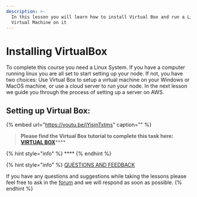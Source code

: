 ```yaml
---
description: >-
  In this lesson you will learn how to install Virtual Box and run a Linux
  Virtual Machine on it
---
```


# Installing VirtualBox

To complete this course you need a Linux System. If you have a computer running linux you are all set to start setting up your node. If not, you have two choices: Use Virtual Box to setup a virtual machine on your Windows or MacOS machine, or use a cloud server to run your node. In the next lesson we guide you through the process of setting up a server on AWS.

## Setting up Virtual Box:

{% embed url="https://youtu.be/jYisjnTxtms" caption="" %}

> **Please find the Virtual Box tutorial to complete this task here:** [**VIRTUAL BOX**](../stake-pool-guide/system-setup/virtual-box.md)\*\*\*\*

{% hint style="info" %}
\*\*\*\*
{% endhint %}

{% hint style="info" %}
[QUESTIONS AND FEEDBACK](https://github.com/carloslodelar/SPO/issues)

If you have any questions and suggestions while taking the lessons please feel free to ask in the [forum](https://forum.cardano.org/c/english/operators-talk/119) and we will respond as soon as possible.
{% endhint %}

